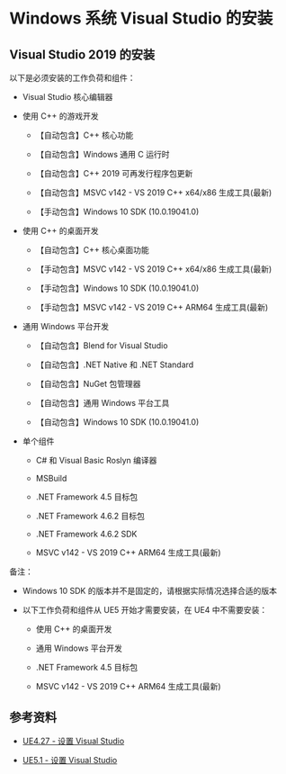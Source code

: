 # Windows 系统 Visual Studio 的安装


## Visual Studio 2019 的安装

以下是必须安装的工作负荷和组件：

+ Visual Studio 核心编辑器

+ 使用 C++ 的游戏开发

    + 【自动包含】C++ 核心功能

    + 【自动包含】Windows 通用 C 运行时

    + 【自动包含】C++ 2019 可再发行程序包更新

    + 【自动包含】MSVC v142 - VS 2019 C++ x64/x86 生成工具(最新)

    + 【手动包含】Windows 10 SDK (10.0.19041.0)

+ 使用 C++ 的桌面开发

    + 【自动包含】C++ 核心桌面功能

    + 【手动包含】MSVC v142 - VS 2019 C++ x64/x86 生成工具(最新)

    + 【手动包含】Windows 10 SDK (10.0.19041.0)

    + 【手动包含】MSVC v142 - VS 2019 C++ ARM64 生成工具(最新)

+ 通用 Windows 平台开发

    + 【自动包含】Blend for Visual Studio

    + 【自动包含】.NET Native 和 .NET Standard

    + 【自动包含】NuGet 包管理器

    + 【自动包含】通用 Windows 平台工具

    + 【自动包含】Windows 10 SDK (10.0.19041.0)

+ 单个组件

    + C# 和 Visual Basic Roslyn 编译器

    + MSBuild

    + .NET Framework 4.5 目标包

    + .NET Framework 4.6.2 目标包

    + .NET Framework 4.6.2 SDK

    + MSVC v142 - VS 2019 C++ ARM64 生成工具(最新)

备注：

+ Windows 10 SDK 的版本并不是固定的，请根据实际情况选择合适的版本

+ 以下工作负荷和组件从 UE5 开始才需要安装，在 UE4 中不需要安装：

    + 使用 C++ 的桌面开发

    + 通用 Windows 平台开发

    + .NET Framework 4.5 目标包

    + MSVC v142 - VS 2019 C++ ARM64 生成工具(最新)


## 参考资料

+ [UE4.27 - 设置 Visual Studio](https://docs.unrealengine.com/4.27/en-US/ProductionPipelines/DevelopmentSetup/VisualStudioSetup/)

+ [UE5.1 - 设置 Visual Studio](https://docs.unrealengine.com/5.1/en-US/setting-up-visual-studio-development-environment-for-cplusplus-projects-in-unreal-engine/)
